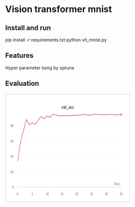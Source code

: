 # Vision transformer mnist

## Install and run

pip install -r requirements.txt
python vit_mnist.py

## Features

Hyper parameter tunig by optuna

## Evaluation
<img src="evaluation.png" alt="Training curve accuracy" width="400" height="350">
